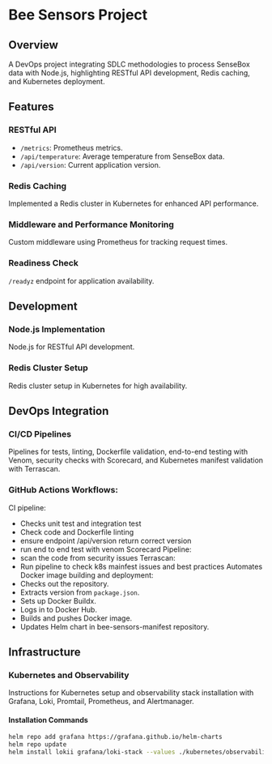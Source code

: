 # Bee Sensors Project

## Overview
A DevOps project integrating SDLC methodologies to process SenseBox data with Node.js, highlighting RESTful API development, Redis caching, and Kubernetes deployment.

## Features
### RESTful API
- `/metrics`: Prometheus metrics.
- `/api/temperature`: Average temperature from SenseBox data.
- `/api/version`: Current application version.

### Redis Caching
Implemented a Redis cluster in Kubernetes for enhanced API performance.

### Middleware and Performance Monitoring
Custom middleware using Prometheus for tracking request times.

### Readiness Check
`/readyz` endpoint for application availability.

## Development
### Node.js Implementation
Node.js for RESTful API development.

### Redis Cluster Setup
Redis cluster setup in Kubernetes for high availability.

## DevOps Integration
### CI/CD Pipelines
Pipelines for tests, linting, Dockerfile validation, end-to-end testing with Venom, security checks with Scorecard, and Kubernetes manifest validation with Terrascan.

### GitHub Actions Workflows: 
CI pipeline:
- Checks unit test and integration test
- Check code and Dockerfile linting
- ensure endpoint /api/version return correct version
- run end to end test with venom
Scorecard Pipeline:
- scan the code from security issues
Terrascan:
- Run pipeline to check k8s mainfest issues and best practices 
Automates Docker image building and deployment:
- Checks out the repository.
- Extracts version from `package.json`.
- Sets up Docker Buildx.
- Logs in to Docker Hub.
- Builds and pushes Docker image.
- Updates Helm chart in bee-sensors-manifest repository.

## Infrastructure
### Kubernetes and Observability
Instructions for Kubernetes setup and observability stack installation with Grafana, Loki, Promtail, Prometheus, and Alertmanager.

#### Installation Commands
```bash
helm repo add grafana https://grafana.github.io/helm-charts
helm repo update
helm install lokii grafana/loki-stack --values ./kubernetes/observability/values.yml
